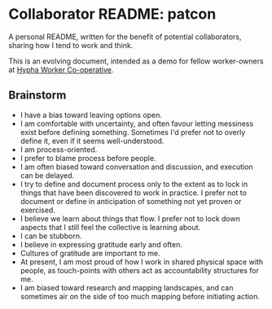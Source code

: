 # Collaborator README: patcon

A personal README, written for the benefit of potential collaborators, sharing how I tend to work and think.

This is an evolving document, intended as a demo for fellow worker-owners at [Hypha Worker Co-operative](https://hypha.coop).

## Brainstorm

- I have a bias toward leaving options open.
- I am comfortable with uncertainty, and often favour letting messiness exist before defining something. Sometimes I'd prefer not to overly define it, even if it seems well-understood.
- I am process-oriented.
- I prefer to blame process before people.
- I am often biased toward conversation and discussion, and execution can be delayed.
- I try to define and document process only to the extent as to lock in things that have been discovered to work in practice. I prefer not to document or define in anticipation of something not yet proven or exercised.
- I believe we learn about things that flow. I prefer not to lock down aspects that I still feel the collective is learning about.
- I can be stubborn.
- I believe in expressing gratitude early and often.
- Cultures of gratitude are important to me.
- At present, I am most proud of how I work in shared physical space with people, as touch-points with others act as accountability structures for me.
- I am biased toward research and mapping landscapes, and can sometimes air on the side of too much mapping before initiating action.
